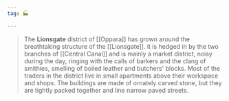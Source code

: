 ```yaml
---
tag: 🏭

---
```

> The **Lionsgate** district of [[Oppara]] has grown around the breathtaking structure of the [[Lionsgate]]. it is hedged in by the two branches of [[Central Canal]] and is mainly a market district, noisy during the day, ringing with the calls of barkers and the clang of smithies, smelling of boiled leather and butchers' blocks. Most of the traders in the district live in small apartments above their workspace and shops. The buildings are made of ornately carved stone, but they are tightly packed together and line narrow paved streets.








